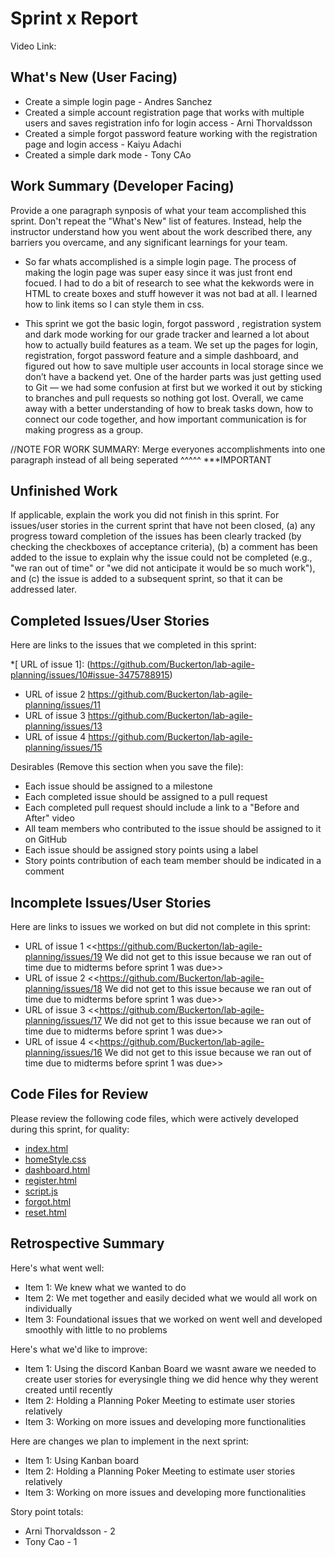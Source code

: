# Sprint x Report 
Video Link: 
## What's New (User Facing)
 * Create a simple login page - Andres Sanchez 
 * Created a simple account registration page that works with multiple users and saves registration info for login access - Arni Thorvaldsson
 * Created a simple forgot password feature working with the registration page and login access - Kaiyu Adachi
 * Created a simple dark mode - Tony CAo

## Work Summary (Developer Facing)
Provide a one paragraph synposis of what your team accomplished this sprint. Don't repeat the "What's New" list of features. Instead, help the instructor understand how you went about the work described there, any barriers you overcame, and any significant learnings for your team.

* So far whats accomplished is a simple login page. The process of making the login page was super easy since it was just front end focued. I had to do a bit of research to see what the kekwords were in HTML to create boxes and stuff however it was not bad at all. I learned how to link items so I can style them in css.

* This sprint we got the basic login, forgot password , registration system and dark mode working for our grade tracker and learned a lot about how to actually build features as a team. We set up the pages for login, registration, forgot password feature and a simple dashboard, and figured out how to save multiple user accounts in local storage since we don’t have a backend yet. One of the harder parts was just getting used to Git — we had some confusion at first but we worked it out by sticking to branches and pull requests so nothing got lost. Overall, we came away with a better understanding of how to break tasks down, how to connect our code together, and how important communication is for making progress as a group.

//NOTE FOR WORK SUMMARY: Merge everyones accomplishments into one paragraph instead of all being seperated ^^^^^ ***IMPORTANT

## Unfinished Work
If applicable, explain the work you did not finish in this sprint. For issues/user stories in the current sprint that have not been closed, (a) any progress toward completion of the issues has been clearly tracked (by checking the checkboxes of  acceptance criteria), (b) a comment has been added to the issue to explain why the issue could not be completed (e.g., "we ran out of time" or "we did not anticipate it would be so much work"), and (c) the issue is added to a subsequent sprint, so that it can be addressed later.

## Completed Issues/User Stories
Here are links to the issues that we completed in this sprint:

 *[ URL of issue 1]: (https://github.com/Buckerton/lab-agile-planning/issues/10#issue-3475788915)
 * URL of issue 2 https://github.com/Buckerton/lab-agile-planning/issues/11
 * URL of issue 3 https://github.com/Buckerton/lab-agile-planning/issues/13
 * URL of issue 4 https://github.com/Buckerton/lab-agile-planning/issues/15

 Desirables (Remove this section when you save the file):
  * Each issue should be assigned to a milestone
  * Each completed issue should be assigned to a pull request
  * Each completed pull request should include a link to a "Before and After" video
  * All team members who contributed to the issue should be assigned to it on GitHub
  * Each issue should be assigned story points using a label
  * Story points contribution of each team member should be indicated in a comment
 
 ## Incomplete Issues/User Stories
 Here are links to issues we worked on but did not complete in this sprint:
 
 * URL of issue 1 <<https://github.com/Buckerton/lab-agile-planning/issues/19 We did not get to this issue because we ran out of time due to midterms before sprint 1 was due>>
 * URL of issue 2 <<https://github.com/Buckerton/lab-agile-planning/issues/18 We did not get to this issue because we ran out of time due to midterms before sprint 1 was due>>
 * URL of issue 3 <<https://github.com/Buckerton/lab-agile-planning/issues/17 We did not get to this issue because we ran out of time due to midterms before sprint 1 was due>>
 * URL of issue 4 <<https://github.com/Buckerton/lab-agile-planning/issues/16 We did not get to this issue because we ran out of time due to midterms before sprint 1 was due>>

## Code Files for Review
Please review the following code files, which were actively developed during this sprint, for quality:
 * [index.html](https://github.com/Buckerton/lab-agile-planning/blob/main/index.html)
 * [homeStyle.css](https://github.com/Buckerton/lab-agile-planning/blob/main/homeStyle.css)
 * [dashboard.html](https://github.com/Buckerton/lab-agile-planning/blob/main/dashboard.html)
 * [register.html](https://github.com/Buckerton/lab-agile-planning/blob/main/register.html)
 * [script.js](https://github.com/Buckerton/lab-agile-planning/blob/main/script.js)
 * [forgot.html](https://github.com/Buckerton/lab-agile-planning/blob/main/forgot.html)
 * [reset.html](https://github.com/Buckerton/lab-agile-planning/blob/main/reset.html)
 
## Retrospective Summary
Here's what went well:
  * Item 1: We knew what we wanted to do
  * Item 2: We met together and easily decided what we would all work on individually
  * Item 3: Foundational issues that we worked on went well and developed smoothly with little to no problems
 
Here's what we'd like to improve:
   * Item 1: Using the discord Kanban Board we wasnt aware we needed to create user stories for everysingle thing we did hence why they werent created until recently
   * Item 2: Holding a Planning Poker Meeting to estimate user stories relatively
   * Item 3: Working on more issues and developing more functionalities 
  
Here are changes we plan to implement in the next sprint:
   * Item 1: Using Kanban board
   * Item 2: Holding a Planning Poker Meeting to estimate user stories relatively
   * Item 3: Working on more issues and developing more functionalities 

Story point totals:
   * Arni Thorvaldsson - 2
   * Tony Cao - 1




